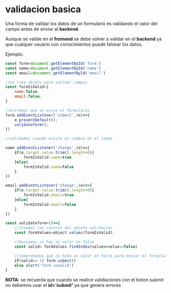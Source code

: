 # validacion basica

Una forma de validar los datos de un formulario es validando el valor del campo antes de enviar al **backend**.

Aunque se valide en el **fromend** se debe volver a validar en el **backend** ya que cualquer usuario con conocimientos puede falsear los datos.

Ejemplo:

```javascript
const form=document.getElementById('form')
const name=document.getElementById('name')
const email=document.getElementById('email')

//se crea objeto para validar campos
const formIsValid={
    name:false,
    email:false,
}

//evitamos que se envie el formulario
form.addEventListener('submit',(e)=>{
    e.preventDefault();
    validateform();
})

//validamos cuando existe un cambio en el campo

name.addEventListener('change',(e)=>{
    if(e.target.value.trim().length>0){
        formIsValid.name=true
    }else{
        formIsValid.name=false
    }
})

email.addEventListener('change',(e)=>{
    if(e.target.value.trim().length>0){
        formIsValid.email=true
    }else{
        formIsValid.email=false
    }
})

const validateform=()=>{
    //traemos los valores del objeto validacion
    const formValues=object.values(formIsValid);

    //buscamos si hay un valor en false
    const valid= formValues.findIndex(value=>value==false)

    //comprobamos que no hubo un valor en false para enviar el formulario
    if(valid==-1) form.submit()
    else alert('form invalid')
}
```

**NOTA:** se recuerda que cuando se realice validaciones con el boton submit no debemos usar el ***id='submit'*** ya que genera errores